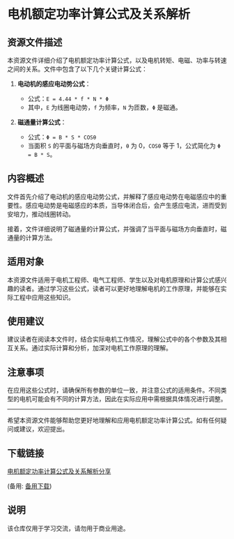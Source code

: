 # 电机额定功率计算公式及关系解析

## 资源文件描述

本资源文件详细介绍了电机额定功率计算公式，以及电机转矩、电磁、功率与转速之间的关系。文件中包含了以下几个关键计算公式：

1. **电动机的感应电动势公式**：
   - 公式：`E = 4.44 * f * N * Φ`
   - 其中，`E` 为线圈电动势，`f` 为频率，`N` 为匝数，`Φ` 是磁通。

2. **磁通量计算公式**：
   - 公式：`Φ = B * S * COSθ`
   - 当面积 `S` 的平面与磁场方向垂直时，`θ` 为 0，`COSθ` 等于 1，公式简化为 `Φ = B * S`。

## 内容概述

文件首先介绍了电动机的感应电动势公式，并解释了感应电动势在电磁感应中的重要性。感应电动势是电磁感应的本质，当导体闭合后，会产生感应电流，进而受到安培力，推动线圈转动。

接着，文件详细说明了磁通量的计算公式，并强调了当平面与磁场方向垂直时，磁通量的计算方法。

## 适用对象

本资源文件适用于电机工程师、电气工程师、学生以及对电机原理和计算公式感兴趣的读者。通过学习这些公式，读者可以更好地理解电机的工作原理，并能够在实际工程中应用这些知识。

## 使用建议

建议读者在阅读本文件时，结合实际电机工作情况，理解公式中的各个参数及其相互关系。通过实际计算和分析，加深对电机工作原理的理解。

## 注意事项

在应用这些公式时，请确保所有参数的单位一致，并注意公式的适用条件。不同类型的电机可能会有不同的计算方法，因此在实际应用中需根据具体情况进行调整。

---

希望本资源文件能够帮助您更好地理解和应用电机额定功率计算公式。如有任何疑问或建议，欢迎提出。

## 下载链接
[电机额定功率计算公式及关系解析分享](https://pan.quark.cn/s/96d069a3cc3f) 

(备用: [备用下载](https://pan.baidu.com/s/1c8VgJZqk7jGYtOIlK6jEdA?pwd=1234))

## 说明

该仓库仅用于学习交流，请勿用于商业用途。
